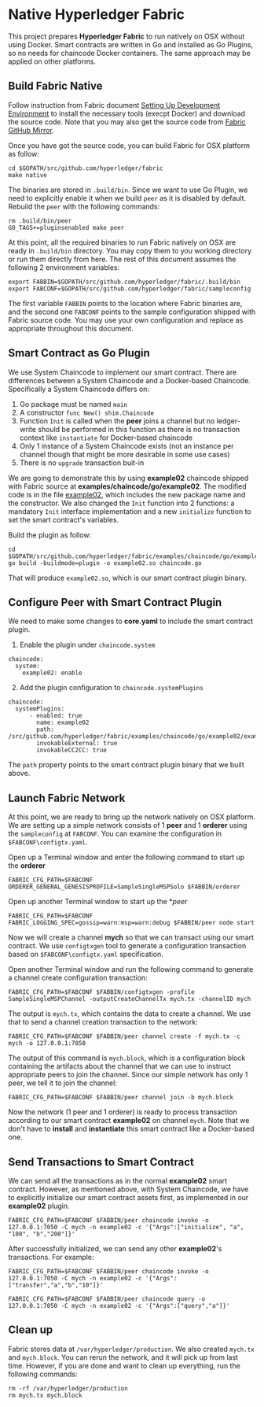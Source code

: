 # Native Hyperledger Fabric
This project prepares **Hyperledger Fabric** to run natively on OSX without using Docker. Smart contracts are
written in Go and installed as Go Plugins, so no needs for chaincode Docker containers. The same approach may be 
applied on other platforms.

## Build Fabric Native
Follow instruction from Fabric document [Setting Up Development Environment](https://hyperledger-fabric.readthedocs.io/en/latest/dev-setup/devenv.html) to install the necessary tools (execpt Docker) and download the source code. Note that you may also get the source code from [Fabric GitHub Mirror](https://github.com/hyperledger/fabric).

Once you have got the source code, you can build Fabric for OSX platform as follow:
```
cd $GOPATH/src/github.com/hyperledger/fabric
make native
```

The binaries are stored in `.build/bin`. Since we want to use Go Plugin, we need to explicitly enable it
when we build `peer` as it is disabled by default. Rebuild the `peer` with the following commands:
```
rm .build/bin/peer 
GO_TAGS+=pluginsenabled make peer
```

At this point, all the required binaries to run Fabric natively on OSX are ready in `.build/bin` directory. You may copy them to you working directory or run them directly from here. The rest of this document assumes the following 2 environment variables:
```
export FABBIN=$GOPATH/src/github.com/hyperledger/fabric/.build/bin
export FABCONF=$GOPATH/src/github.com/hyperledger/fabric/sampleconfig
```

The first variable `FABBIN` points to the location where Fabric binaries are, and the second one `FABCONF` points to the sample configuration shipped with Fabric source code. You may use your own configuration and replace as appropriate throughout this document.

## Smart Contract as Go Plugin
We use System Chaincode to implement our smart contract. There are differences between a System Chaincode and a Docker-based Chaincode. Specifically a System Chaincode differs on: 
1. Go package must be named `main`
2. A constructor `func New() shim.Chaincode`
3. Function `Init` is called when the **peer** joins a channel but no ledger-write should be performed in this function as there is no transaction context like `instantiate` for Docker-based chaincode
4. Only 1 instance of a System Chaincode exists (not an instance per channel though that might be more desirable in some use cases)
5. There is no `upgrade` transaction buit-in 

We are going to demonstrate this by using **example02** chaincode shipped with Fabric source at **examples/chaincode/go/example02**. The modified code is in the file [example02](https://github.com/chainforce/native-fabric/blob/master/example02.go), which includes the new package name and the constructor. We also changed the `Init` function into 2 functions: a mandatory `Init` interface implementation and a new `initialize` function to set the smart contract's variables.

Build the plugin as follow:
```
cd $GOPATH/src/github.com/hyperledger/fabric/examples/chaincode/go/example02
go build -buildmode=plugin -o example02.so chaincode.go
```

That will produce `example02.so`, which is our smart contract plugin binary.

## Configure Peer with Smart Contract Plugin
We need to make some changes to **core.yaml** to include the smart contract plugin.
1. Enable the plugin under `chaincode.system`
```
chaincode:
  system:
    example02: enable
```

2. Add the plugin configuration to `chaincode.systemPlugins`
```
chaincode:
  systemPlugins:
      - enabled: true
        name: example02
        path: /src/github.com/hyperledger/fabric/examples/chaincode/go/example02/example02.so
        invokableExternal: true
        invokableCC2CC: true
```

The `path` property points to the smart contract plugin binary that we built above. 

## Launch Fabric Network
At this point, we are ready to bring up the network natively on OSX platform. We are setting up a simple network consists of 1 **peer** and 1 **orderer** using the `sampleconfig` at `FABCONF`. You can examine the configuration in `$FABCONF\configtx.yaml`.

Open up a Terminal window and enter the following command to start up the **orderer**
```
FABRIC_CFG_PATH=$FABCONF ORDERER_GENERAL_GENESISPROFILE=SampleSingleMSPSolo $FABBIN/orderer
```

Open up another Terminal window to start up the **peer*
```
FABRIC_CFG_PATH=$FABCONF FABRIC_LOGGING_SPEC=gossip=warn:msp=warn:debug $FABBIN/peer node start
```

Now we will create a channel **mych** so that we can transact using our smart contract. We use `configtxgen` tool to generate a configuration transaction based on `$FABCONF\configtx.yaml` specification. 

Open another Terminal window and run the following command to generate a channel create configuration transaction:
```
FABRIC_CFG_PATH=$FABCONF $FABBIN/configtxgen -profile SampleSingleMSPChannel -outputCreateChannelTx mych.tx -channelID mych
```

The output is `mych.tx`, which contains the data to create a channel. We use that to send a channel creation transaction to the network:
```
FABRIC_CFG_PATH=$FABCONF $FABBIN/peer channel create -f mych.tx -c mych -o 127.0.0.1:7050
```

The output of this command is `mych.block`, which is a configuration block containing the artifacts about the channel that we can use to instruct appropriate peers to join the channel. Since our simple network has only 1 peer, we tell it to join the channel:
```
FABRIC_CFG_PATH=$FABCONF $FABBIN/peer channel join -b mych.block
```

Now the network (1 peer and 1 orderer) is ready to process transaction according to our smart contract **example02** on channel `mych`. Note that we don't have to **install** and **instantiate** this smart contract like a Docker-based one.

## Send Transactions to Smart Contract
We can send all the transactions as in the normal **example02** smart contract. However, as mentioned above, with System Chaincode, we have to explicitly initialize our smart contract assets first, as implemented in our **example02** plugin.
```
FABRIC_CFG_PATH=$FABCONF $FABBIN/peer chaincode invoke -o 127.0.0.1:7050 -C mych -n example02 -c '{"Args":["initialize", "a", "100", "b","200"]}'
```

After successfully initialized, we can send any other **example02**'s transactions. For example:
```
FABRIC_CFG_PATH=$FABCONF $FABBIN/peer chaincode invoke -o 127.0.0.1:7050 -C mych -n example02 -c '{"Args":["transfer","a","b","10"]}'

FABRIC_CFG_PATH=$FABCONF $FABBIN/peer chaincode query -o 127.0.0.1:7050 -C mych -n example02 -c '{"Args":["query","a"]}'
```

## Clean up
Fabric stores data at `/var/hyperledger/production`. We also created `mych.tx` and `mych.block`. You can rerun the network, and it will pick up from last time. However, if you are done and want to clean up everything, run the following commands:
```
rm -rf /var/hyperledger/production
rm mych.tx mych.block
```
